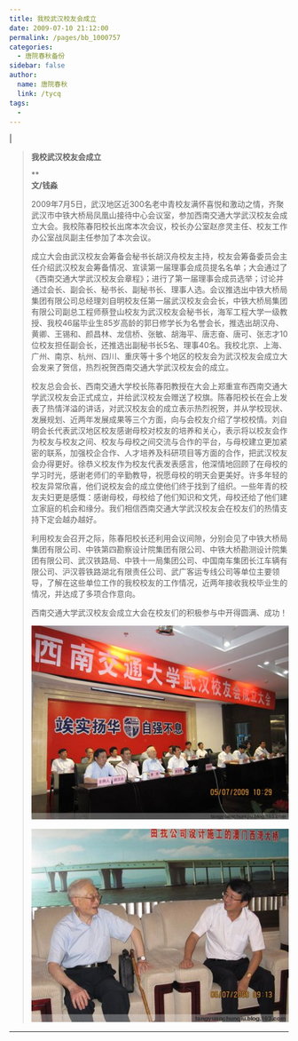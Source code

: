```yaml
---
title: 我校武汉校友会成立
date: 2009-07-10 21:12:00
permalink: /pages/bb_1000757
categories: 
  - 唐院春秋备份
sidebar: false
author: 
  name: 唐院春秋
  link: /tycq
tags: 
  - 
---
```


|

> **我校武汉校友会成立**
>
> **  
> **文/钱淼**
>
>
> 2009年7月5日，武汉地区近300名老中青校友满怀喜悦和激动之情，齐聚武汉市中铁大桥局凤凰山接待中心会议室，参加西南交通大学武汉校友会成立大会。我校陈春阳校长出席本次会议，校长办公室赵彦灵主任、校友工作办公室战凤副主任参加了本次会议。
>
>
> 成立大会由武汉校友会筹备会秘书长胡汉舟校友主持，校友会筹备委员会主任介绍武汉校友会筹备情况、宣读第一届理事会成员提名名单；大会通过了《西南交通大学武汉校友会章程》；进行了第一届理事会成员选举；讨论并通过会长、副会长、秘书长、副秘书长、理事人选。会议推选出中铁大桥局集团有限公司总经理刘自明校友任第一届武汉校友会会长，中铁大桥局集团有限公司副总工程师蔡登山校友为武汉校友会秘书长，海军工程大学一级教授、我校46届毕业生85岁高龄的郭日修学长为名誉会长，推选出胡汉舟、黄卿、王锡和、颜昌林、龙信桥、张敏、胡海平、唐志奋、唐可、张志才10位校友担任副会长，还推选出副秘书长5名、理事40名。我校北京、上海、广州、南京、杭州、四川、重庆等十多个地区的校友会为武汉校友会成立大会发来了贺信，热烈祝贺西南交通大学武汉校友会的成立。
>
>
> 校友总会会长、西南交通大学校长陈春阳教授在大会上郑重宣布西南交通大学武汉校友会正式成立，并给武汉校友会赠送了校旗。陈春阳校长在会上发表了热情洋溢的讲话，对武汉校友会的成立表示热烈祝贺，并从学校现状、发展规划、近两年发展成果等三个方面，向与会校友介绍了学校校情。刘自明会长代表武汉地区校友感谢母校对校友的培养和关心，表示将以校友会作为校友与校友之间、校友与母校之间交流与合作的平台，与母校建立更加紧密的联系，加强校企合作、人才培养及科研项目等方面的合作，把武汉校友会办得更好。徐恭义校友作为校友代表发表感言，他深情地回顾了在母校的学习时光，感谢老师们的辛勤教导，祝愿母校的明天会更美好。许多年轻的校友异常欣喜，他们说校友会的成立使他们终于找到了组织。一些年青的校友夫妇更是感慨：感谢母校，母校给了他们知识和文凭，母校还给了他们建立家庭的机会和缘分。我们相信西南交通大学武汉校友会在校友们的热情支持下定会越办越好。
>
>
> 利用校友会召开之际，陈春阳校长还利用会议间隙，分别会见了中铁大桥局集团有限公司、中铁第四勘察设计院集团有限公司、中铁大桥勘测设计院集团有限公司、武汉铁路局、中铁十一局集团公司、中国南车集团长江车辆有限公司、沪汉蓉铁路湖北有限责任公司、武广客运专线公司等单位主要领导，了解在这些单位工作的我校校友的工作情况，近两年接收我校毕业生的情况，并达成了多项合作意向。
>
> 西南交通大学武汉校友会成立大会在校友们的积极参与中开得圆满、成功！
>
> [
> ![](/pic/img.bimg.126.net_photo_YVO2mTBzCWWK7yeb7pbQog==_1977080236416244064.jpg)](pic/img.bimg.126.net_photo_YVO2mTBzCWWK7yeb7pbQog==_1977080236416244064.jpg)
>
> [
> ![](/pic/img.bimg.126.net_photo_ZD4RJDzZCUWMcfMqI40-Mg==_4803651952544878478.jpg)](pic/img.bimg.126.net_photo_ZD4RJDzZCUWMcfMqI40-Mg==_4803651952544878478.jpg)  
  
---